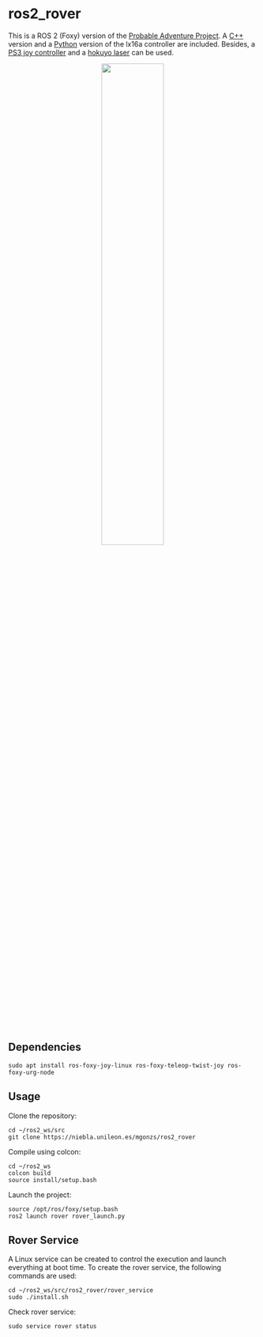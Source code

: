 # ros2_rover

This is a ROS 2 (Foxy) version of the [Probable Adventure Project](https://github.com/gadiego92/probable-adventure). A [C++](./rover_motor_controller_cpp) version and a [Python](./rover_motor_controller) version of the lx16a controller are included. Besides, a [PS3 joy controller](./rover/launch/joy_teleop_launch.py) and a [hokuyo laser](./rover/launch/urg_node_launch.py) can be used.

<div align="center">
    <img src="rover.png" width="50%"/>
</div>

## Dependencies
```shell
sudo apt install ros-foxy-joy-linux ros-foxy-teleop-twist-joy ros-foxy-urg-node
```

## Usage
Clone the repository:
```shell
cd ~/ros2_ws/src
git clone https://niebla.unileon.es/mgonzs/ros2_rover
```

Compile using colcon:
```shell
cd ~/ros2_ws
colcon build
source install/setup.bash
```

Launch the project:
```shell
source /opt/ros/foxy/setup.bash
ros2 launch rover rover_launch.py
```

## Rover Service
A Linux service can be created to control the execution and launch everything at boot time. To create the rover service, the following commands are used:
```shell
cd ~/ros2_ws/src/ros2_rover/rover_service
sudo ./install.sh
```

Check rover service:
```shell
sudo service rover status
```
